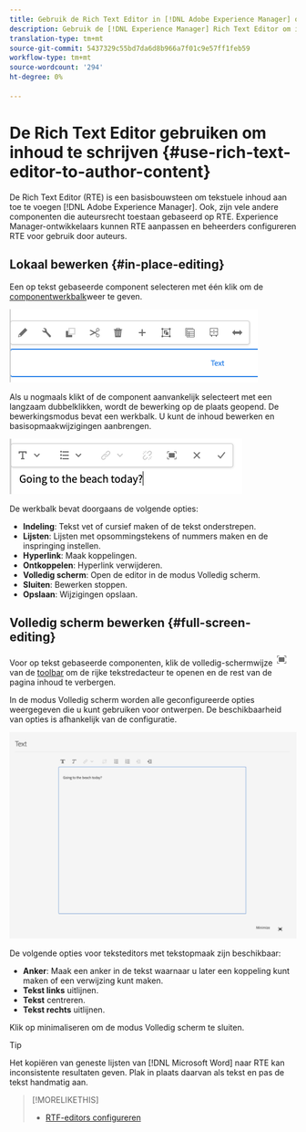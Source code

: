 ```yaml
---
title: Gebruik de Rich Text Editor in [!DNL Adobe Experience Manager] om inhoud te schrijven.
description: Gebruik de [!DNL Experience Manager] Rich Text Editor om inhoud te schrijven.
translation-type: tm+mt
source-git-commit: 5437329c55bd7da6d8b966a7f01c9e57ff1feb59
workflow-type: tm+mt
source-wordcount: '294'
ht-degree: 0%

---
```



# De Rich Text Editor gebruiken om inhoud te schrijven {#use-rich-text-editor-to-author-content}

De Rich Text Editor (RTE) is een basisbouwsteen om tekstuele inhoud aan toe te voegen [!DNL Adobe Experience Manager]. Ook, zijn vele andere componenten die auteursrecht toestaan gebaseerd op RTE. Experience Manager-ontwikkelaars kunnen RTE aanpassen en beheerders configureren RTE voor gebruik door auteurs.

## Lokaal bewerken {#in-place-editing}

Een op tekst gebaseerde component selecteren met één klik om de [componentwerkbalk](/help/sites-cloud/authoring/fundamentals/editing-content.md#component-toolbar)weer te geven.

![De componentwerkbalk](/help/sites-cloud/authoring/assets/editing-component-toolbar.png)

Als u nogmaals klikt of de component aanvankelijk selecteert met een langzaam dubbelklikken, wordt de bewerking op de plaats geopend. De bewerkingsmodus bevat een werkbalk. U kunt de inhoud bewerken en basisopmaakwijzigingen aanbrengen.

![Op plaats bewerken met RTE](/help/sites-cloud/authoring/assets/rte-in-place-editing.png)

De werkbalk bevat doorgaans de volgende opties:

* **Indeling**: Tekst vet of cursief maken of de tekst onderstrepen.
* **Lijsten**: Lijsten met opsommingstekens of nummers maken en de inspringing instellen.
* **Hyperlink**: Maak koppelingen.
* **Ontkoppelen**: Hyperlink verwijderen.
* **Volledig scherm**: Open de editor in de modus Volledig scherm.
* **Sluiten**: Bewerken stoppen.
* **Opslaan**: Wijzigingen opslaan.

## Volledig scherm bewerken {#full-screen-editing}

Voor op tekst gebaseerde componenten, klik de volledig-schermwijze ![RTE volledig het schermknoop](/help/sites-cloud/authoring/assets/editing-full-screen.png) van de [toolbar](/help/sites-cloud/authoring/fundamentals/editing-content.md#component-toolbar) om de rijke tekstredacteur te openen en de rest van de pagina inhoud te verbergen.

In de modus Volledig scherm worden alle geconfigureerde opties weergegeven die u kunt gebruiken voor ontwerpen. De beschikbaarheid van opties is afhankelijk van de configuratie. <!--Full screen mode displays all the configured options that you can use for authoring. The availability of options [depends on the configuration](/help/sites-administering/rich-text-editor.md).-->

![RTE in de modus Volledig scherm](/help/sites-cloud/authoring/assets/rte-full-screen.png)

De volgende opties voor teksteditors met tekstopmaak zijn beschikbaar:

* **Anker**: Maak een anker in de tekst waarnaar u later een koppeling kunt maken of een verwijzing kunt maken.
* **Tekst links** uitlijnen.
* **Tekst** centreren.
* **Tekst rechts** uitlijnen.

Klik op minimaliseren om de modus Volledig scherm te sluiten.

>[!Tip]
>
>Het kopiëren van geneste lijsten van [!DNL Microsoft Word] naar RTE kan inconsistente resultaten geven. Plak in plaats daarvan als tekst en pas de tekst handmatig aan.

>[!MORELIKETHIS]
>
>* [RTF-editors configureren](/help/implementing/developing/extending/rich-text-editor.md)

